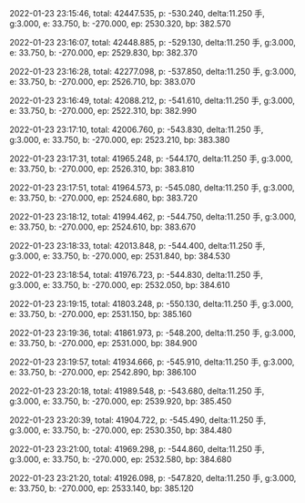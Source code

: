 2022-01-23 23:15:46, total: 42447.535, p: -530.240, delta:11.250 手, g:3.000, e: 33.750, b: -270.000, ep: 2530.320, bp: 382.570

2022-01-23 23:16:07, total: 42448.885, p: -529.130, delta:11.250 手, g:3.000, e: 33.750, b: -270.000, ep: 2529.830, bp: 382.370

2022-01-23 23:16:28, total: 42277.098, p: -537.850, delta:11.250 手, g:3.000, e: 33.750, b: -270.000, ep: 2526.710, bp: 383.070

2022-01-23 23:16:49, total: 42088.212, p: -541.610, delta:11.250 手, g:3.000, e: 33.750, b: -270.000, ep: 2522.310, bp: 382.990

2022-01-23 23:17:10, total: 42006.760, p: -543.830, delta:11.250 手, g:3.000, e: 33.750, b: -270.000, ep: 2523.210, bp: 383.380

2022-01-23 23:17:31, total: 41965.248, p: -544.170, delta:11.250 手, g:3.000, e: 33.750, b: -270.000, ep: 2526.310, bp: 383.810

2022-01-23 23:17:51, total: 41964.573, p: -545.080, delta:11.250 手, g:3.000, e: 33.750, b: -270.000, ep: 2524.680, bp: 383.720

2022-01-23 23:18:12, total: 41994.462, p: -544.750, delta:11.250 手, g:3.000, e: 33.750, b: -270.000, ep: 2524.610, bp: 383.670

2022-01-23 23:18:33, total: 42013.848, p: -544.400, delta:11.250 手, g:3.000, e: 33.750, b: -270.000, ep: 2531.840, bp: 384.530

2022-01-23 23:18:54, total: 41976.723, p: -544.830, delta:11.250 手, g:3.000, e: 33.750, b: -270.000, ep: 2532.050, bp: 384.610

2022-01-23 23:19:15, total: 41803.248, p: -550.130, delta:11.250 手, g:3.000, e: 33.750, b: -270.000, ep: 2531.150, bp: 385.160

2022-01-23 23:19:36, total: 41861.973, p: -548.200, delta:11.250 手, g:3.000, e: 33.750, b: -270.000, ep: 2531.000, bp: 384.900

2022-01-23 23:19:57, total: 41934.666, p: -545.910, delta:11.250 手, g:3.000, e: 33.750, b: -270.000, ep: 2542.890, bp: 386.100

2022-01-23 23:20:18, total: 41989.548, p: -543.680, delta:11.250 手, g:3.000, e: 33.750, b: -270.000, ep: 2539.920, bp: 385.450

2022-01-23 23:20:39, total: 41904.722, p: -545.490, delta:11.250 手, g:3.000, e: 33.750, b: -270.000, ep: 2530.350, bp: 384.480

2022-01-23 23:21:00, total: 41969.298, p: -544.860, delta:11.250 手, g:3.000, e: 33.750, b: -270.000, ep: 2532.580, bp: 384.680

2022-01-23 23:21:20, total: 41926.098, p: -547.820, delta:11.250 手, g:3.000, e: 33.750, b: -270.000, ep: 2533.140, bp: 385.120